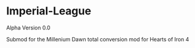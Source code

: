 # Imperial-League

Alpha Version 0.0

Submod for the Millenium Dawn total conversion mod for Hearts of Iron 4
